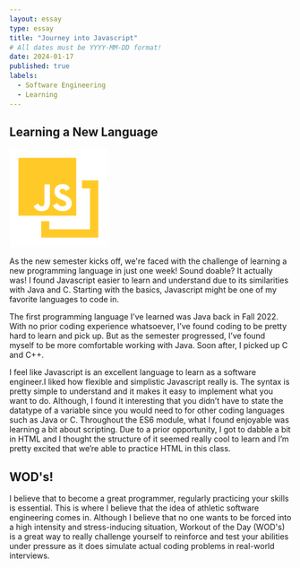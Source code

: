 ```yaml
---
layout: essay
type: essay
title: "Journey into Javascript"
# All dates must be YYYY-MM-DD format!
date: 2024-01-17
published: true
labels:
  - Software Engineering
  - Learning
---
```


## Learning a New Language ##


<img width="175px" 
     class="rounded float-start pe-4" 
     src="../img/javascript-map-1.png" >


As the new semester kicks off, we're faced with the challenge of learning a new programming language in just one week! Sound doable? It actually was! I found Javascript easier to learn and understand due to its similarities with Java and C. Starting with the basics, Javascript might be one of my favorite languages to code in. 
     
The first programming language I’ve learned was Java back in Fall 2022. With no prior coding experience whatsoever, I’ve found coding to be pretty hard to learn and pick up. But as the semester progressed, I’ve found myself to be more comfortable working with Java. Soon after, I picked up C and C++. 

I feel like Javascript is an excellent language to learn as a software engineer.I liked how flexible and simplistic Javascript really is. The syntax is pretty simple to understand and it makes it easy to implement what you want to do. Although, I found it interesting that you didn’t have to state the datatype of a variable since you would need to for other coding languages such as Java or C. Throughout the ES6 module, what I found enjoyable was learning a bit about scripting. Due to a prior opportunity, I got to dabble a bit in HTML and I thought the structure of it seemed really cool to learn and I’m pretty excited that we’re able to practice HTML in this class. 

## WOD's! ##

I believe that to become a great programmer, regularly practicing your skills is essential. This is where I believe that the idea of athletic software engineering comes in. Although I believe that no one wants to be forced into a high intensity and stress-inducing situation, Workout of the Day (WOD's) is a great way to really challenge yourself to reinforce and test your abilities under pressure as it does simulate actual coding problems in real-world interviews. 



